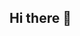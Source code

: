 ## Hi there 👋

<!--
**vbagnulo/vbagnulo** is a ✨ _special_ ✨ repository because its `README.md` (this file) appears on your GitHub profile.

- 🔭 I’m currently working on 19th century political theory.
- 🌱 I’m currently learning quantitative methods
- 🤔 I’m looking for help with everything.
- 💬 Ask me about political theorist Alexis de Tocqueville
- 📫 How to reach me: Texas State University profile
-->
